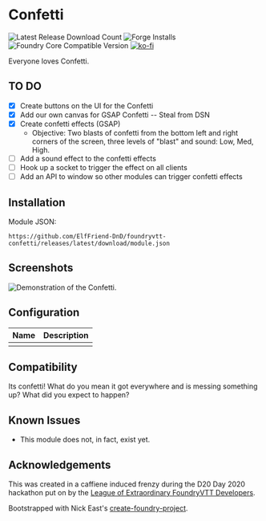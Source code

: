 # Confetti

![Latest Release Download Count](https://img.shields.io/badge/dynamic/json?label=Downloads@latest&query=assets%5B1%5D.download_count&url=https%3A%2F%2Fapi.github.com%2Frepos%2FElfFriend-DnD%2Ffoundryvtt-confetti%2Freleases%2Flatest)
![Forge Installs](https://img.shields.io/badge/dynamic/json?label=Forge%20Installs&query=package.installs&suffix=%25&url=https%3A%2F%2Fforge-vtt.com%2Fapi%2Fbazaar%2Fpackage%2Fgm-screen&colorB=4aa94a)
![Foundry Core Compatible Version](https://img.shields.io/badge/dynamic/json.svg?url=https%3A%2F%2Fraw.githubusercontent.com%2FElfFriend-DnD%2Ffoundryvtt-confetti%2Fmain%2Fsrc%2Fmodule.json&label=Foundry%20Version&query=$.compatibleCoreVersion&colorB=orange)
[![ko-fi](https://img.shields.io/badge/-buy%20me%20a%20coke-%23FF5E5B)](https://ko-fi.com/elffriend)


Everyone loves Confetti.

## TO DO
- [x] Create buttons on the UI for the Confetti
- [x] Add our own canvas for GSAP Confetti -- Steal from DSN
- [x] Create confetti effects (GSAP)
  - Objective: Two blasts of confetti from the bottom left and right corners of the screen, three levels of "blast" and sound: Low, Med, High.
- [ ] Add a sound effect to the confetti effects
- [ ] Hook up a socket to trigger the effect on all clients
- [ ] Add an API to window so other modules can trigger confetti effects

## Installation

Module JSON:

```
https://github.com/ElfFriend-DnD/foundryvtt-confetti/releases/latest/download/module.json
```

## Screenshots

![Demonstration of the Confetti.](readme-img/confetti-demo.jpg)

## Configuration

| **Name** | Description |
| -------- | ----------- |
|          |             |

## Compatibility

Its confetti! What do you mean it got everywhere and is messing something up? What did you expect to happen?


## Known Issues

- This module does not, in fact, exist yet.

## Acknowledgements

This was created in a caffiene induced frenzy during the D20 Day 2020 hackathon put on by the [League of Extraordinary FoundryVTT Developers](https://forums.forge-vtt.com/c/package-development/11).

Bootstrapped with Nick East's [create-foundry-project](https://gitlab.com/foundry-projects/foundry-pc/create-foundry-project).
